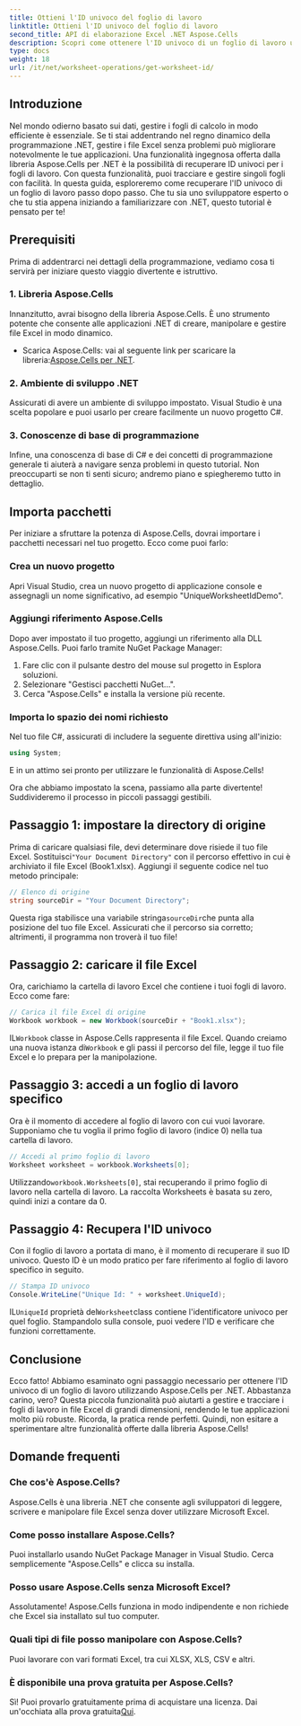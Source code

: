 ```yaml
---
title: Ottieni l'ID univoco del foglio di lavoro
linktitle: Ottieni l'ID univoco del foglio di lavoro
second_title: API di elaborazione Excel .NET Aspose.Cells
description: Scopri come ottenere l'ID univoco di un foglio di lavoro usando Aspose.Cells per .NET con questa guida passo-passo. Gestisci i tuoi fogli di calcolo in modo più efficiente.
type: docs
weight: 18
url: /it/net/worksheet-operations/get-worksheet-id/
---
```

## Introduzione
Nel mondo odierno basato sui dati, gestire i fogli di calcolo in modo efficiente è essenziale. Se ti stai addentrando nel regno dinamico della programmazione .NET, gestire i file Excel senza problemi può migliorare notevolmente le tue applicazioni. Una funzionalità ingegnosa offerta dalla libreria Aspose.Cells per .NET è la possibilità di recuperare ID univoci per i fogli di lavoro. Con questa funzionalità, puoi tracciare e gestire singoli fogli con facilità. In questa guida, esploreremo come recuperare l'ID univoco di un foglio di lavoro passo dopo passo. Che tu sia uno sviluppatore esperto o che tu stia appena iniziando a familiarizzare con .NET, questo tutorial è pensato per te!
## Prerequisiti
Prima di addentrarci nei dettagli della programmazione, vediamo cosa ti servirà per iniziare questo viaggio divertente e istruttivo.
### 1. Libreria Aspose.Cells
Innanzitutto, avrai bisogno della libreria Aspose.Cells. È uno strumento potente che consente alle applicazioni .NET di creare, manipolare e gestire file Excel in modo dinamico. 
-  Scarica Aspose.Cells: vai al seguente link per scaricare la libreria:[Aspose.Cells per .NET](https://releases.aspose.com/cells/net/).
### 2. Ambiente di sviluppo .NET
Assicurati di avere un ambiente di sviluppo impostato. Visual Studio è una scelta popolare e puoi usarlo per creare facilmente un nuovo progetto C#.
### 3. Conoscenze di base di programmazione
Infine, una conoscenza di base di C# e dei concetti di programmazione generale ti aiuterà a navigare senza problemi in questo tutorial. Non preoccuparti se non ti senti sicuro; andremo piano e spiegheremo tutto in dettaglio.
## Importa pacchetti
Per iniziare a sfruttare la potenza di Aspose.Cells, dovrai importare i pacchetti necessari nel tuo progetto. Ecco come puoi farlo:
### Crea un nuovo progetto
Apri Visual Studio, crea un nuovo progetto di applicazione console e assegnagli un nome significativo, ad esempio "UniqueWorksheetIdDemo".
### Aggiungi riferimento Aspose.Cells
Dopo aver impostato il tuo progetto, aggiungi un riferimento alla DLL Aspose.Cells. Puoi farlo tramite NuGet Package Manager:
1. Fare clic con il pulsante destro del mouse sul progetto in Esplora soluzioni.
2. Selezionare "Gestisci pacchetti NuGet...".
3. Cerca "Aspose.Cells" e installa la versione più recente.
### Importa lo spazio dei nomi richiesto
Nel tuo file C#, assicurati di includere la seguente direttiva using all'inizio:
```csharp
using System;
```
E in un attimo sei pronto per utilizzare le funzionalità di Aspose.Cells!

Ora che abbiamo impostato la scena, passiamo alla parte divertente! Suddivideremo il processo in piccoli passaggi gestibili.
## Passaggio 1: impostare la directory di origine
 Prima di caricare qualsiasi file, devi determinare dove risiede il tuo file Excel. Sostituisci`"Your Document Directory"` con il percorso effettivo in cui è archiviato il file Excel (Book1.xlsx).
Aggiungi il seguente codice nel tuo metodo principale:
```csharp
// Elenco di origine
string sourceDir = "Your Document Directory";
```
 Questa riga stabilisce una variabile stringa`sourceDir`che punta alla posizione del tuo file Excel. Assicurati che il percorso sia corretto; altrimenti, il programma non troverà il tuo file!
## Passaggio 2: caricare il file Excel
Ora, carichiamo la cartella di lavoro Excel che contiene i tuoi fogli di lavoro. Ecco come fare:
```csharp
// Carica il file Excel di origine
Workbook workbook = new Workbook(sourceDir + "Book1.xlsx");
```
 IL`Workbook` classe in Aspose.Cells rappresenta il file Excel. Quando creiamo una nuova istanza di`Workbook` e gli passi il percorso del file, legge il tuo file Excel e lo prepara per la manipolazione.
## Passaggio 3: accedi a un foglio di lavoro specifico
Ora è il momento di accedere al foglio di lavoro con cui vuoi lavorare. Supponiamo che tu voglia il primo foglio di lavoro (indice 0) nella tua cartella di lavoro.
```csharp
// Accedi al primo foglio di lavoro
Worksheet worksheet = workbook.Worksheets[0];
```
 Utilizzando`workbook.Worksheets[0]`, stai recuperando il primo foglio di lavoro nella cartella di lavoro. La raccolta Worksheets è basata su zero, quindi inizi a contare da 0.
## Passaggio 4: Recupera l'ID univoco
Con il foglio di lavoro a portata di mano, è il momento di recuperare il suo ID univoco. Questo ID è un modo pratico per fare riferimento al foglio di lavoro specifico in seguito.
```csharp
// Stampa ID univoco
Console.WriteLine("Unique Id: " + worksheet.UniqueId);
```
 IL`UniqueId` proprietà del`Worksheet`class contiene l'identificatore univoco per quel foglio. Stampandolo sulla console, puoi vedere l'ID e verificare che funzioni correttamente. 
## Conclusione
Ecco fatto! Abbiamo esaminato ogni passaggio necessario per ottenere l'ID univoco di un foglio di lavoro utilizzando Aspose.Cells per .NET. Abbastanza carino, vero? Questa piccola funzionalità può aiutarti a gestire e tracciare i fogli di lavoro in file Excel di grandi dimensioni, rendendo le tue applicazioni molto più robuste. Ricorda, la pratica rende perfetti. Quindi, non esitare a sperimentare altre funzionalità offerte dalla libreria Aspose.Cells!
## Domande frequenti
### Che cos'è Aspose.Cells?
Aspose.Cells è una libreria .NET che consente agli sviluppatori di leggere, scrivere e manipolare file Excel senza dover utilizzare Microsoft Excel.
### Come posso installare Aspose.Cells?
Puoi installarlo usando NuGet Package Manager in Visual Studio. Cerca semplicemente "Aspose.Cells" e clicca su installa.
### Posso usare Aspose.Cells senza Microsoft Excel?
Assolutamente! Aspose.Cells funziona in modo indipendente e non richiede che Excel sia installato sul tuo computer.
### Quali tipi di file posso manipolare con Aspose.Cells?
Puoi lavorare con vari formati Excel, tra cui XLSX, XLS, CSV e altri.
### È disponibile una prova gratuita per Aspose.Cells?
 Sì! Puoi provarlo gratuitamente prima di acquistare una licenza. Dai un'occhiata alla prova gratuita[Qui](https://releases.aspose.com/).